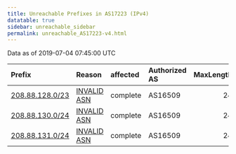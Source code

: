 ```yaml
---
title: Unreachable Prefixes in AS17223 (IPv4)
datatable: true
sidebar: unreachable_sidebar
permalink: unreachable_AS17223-v4.html
---
```


Data as of 2019-07-04 07:45:00 UTC


<div class="datatable-begin"></div>

| Prefix                                                   | Reason                                                                                                 | affected   | Authorized AS   |   MaxLength | Anchor                           |   unreachable /24s |
|:---------------------------------------------------------|:-------------------------------------------------------------------------------------------------------|:-----------|:----------------|------------:|:---------------------------------|-------------------:|
| [208.88.128.0/23](https://stat.ripe.net/208.88.128.0/23) | [INVALID ASN](https://rpki-validator.ripe.net/announcement-preview?asn=AS17223&prefix=208.88.128.0/23) | complete   | AS16509         |          24 | [ARIN](unreachable_ARIN-v4.html) |                  2 |
| [208.88.130.0/24](https://stat.ripe.net/208.88.130.0/24) | [INVALID ASN](https://rpki-validator.ripe.net/announcement-preview?asn=AS17223&prefix=208.88.130.0/24) | complete   | AS16509         |          24 | [ARIN](unreachable_ARIN-v4.html) |                  1 |
| [208.88.131.0/24](https://stat.ripe.net/208.88.131.0/24) | [INVALID ASN](https://rpki-validator.ripe.net/announcement-preview?asn=AS17223&prefix=208.88.131.0/24) | complete   | AS16509         |          24 | [ARIN](unreachable_ARIN-v4.html) |                  1 |

<div class="datatable-end"></div>